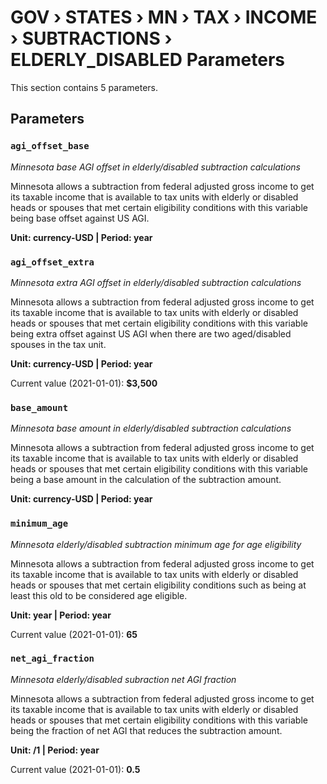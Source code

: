 # GOV › STATES › MN › TAX › INCOME › SUBTRACTIONS › ELDERLY_DISABLED Parameters

This section contains 5 parameters.

## Parameters

### `agi_offset_base`
*Minnesota base AGI offset in elderly/disabled subtraction calculations*

Minnesota allows a subtraction from federal adjusted gross income to get its taxable income that is available to tax units with elderly or disabled heads or spouses that met certain eligibility conditions with this variable being base offset against US AGI.

**Unit: currency-USD | Period: year**


### `agi_offset_extra`
*Minnesota extra AGI offset in elderly/disabled subtraction calculations*

Minnesota allows a subtraction from federal adjusted gross income to get its taxable income that is available to tax units with elderly or disabled heads or spouses that met certain eligibility conditions with this variable being extra offset against US AGI when there are two aged/disabled spouses in the tax unit.

**Unit: currency-USD | Period: year**

Current value (2021-01-01): **$3,500**


### `base_amount`
*Minnesota base amount in elderly/disabled subtraction calculations*

Minnesota allows a subtraction from federal adjusted gross income to get its taxable income that is available to tax units with elderly or disabled heads or spouses that met certain eligibility conditions with this variable being a base amount in the calculation of the subtraction amount.

**Unit: currency-USD | Period: year**


### `minimum_age`
*Minnesota elderly/disabled subtraction minimum age for age eligibility*

Minnesota allows a subtraction from federal adjusted gross income to get its taxable income that is available to tax units with elderly or disabled heads or spouses that met certain eligibility conditions such as being at least this old to be considered age eligible.

**Unit: year | Period: year**

Current value (2021-01-01): **65**


### `net_agi_fraction`
*Minnesota elderly/disabled subraction net AGI fraction*

Minnesota allows a subtraction from federal adjusted gross income to get its taxable income that is available to tax units with elderly or disabled heads or spouses that met certain eligibility conditions with this variable being the fraction of net AGI that reduces the subtraction amount.

**Unit: /1 | Period: year**

Current value (2021-01-01): **0.5**

